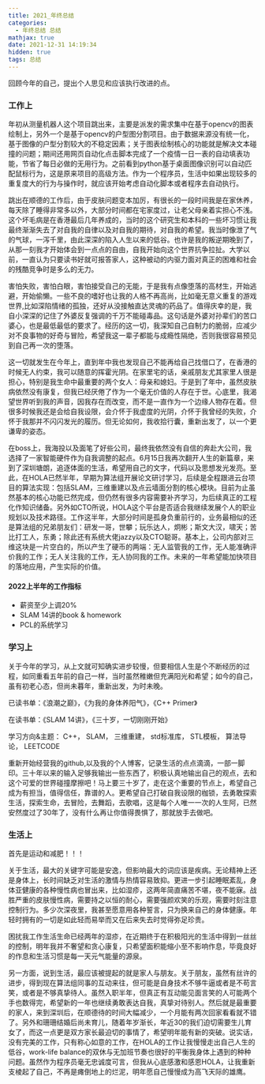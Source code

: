 ```yaml
---
title: 2021_年终总结
categories:
  - 年终总结 总结
mathjax: true
date: 2021-12-31 14:19:34
hidden: true
tags: 总结
---
```

回顾今年的自己，提出个人思见和应该执行改进的点。

### 工作上 
年初从测量机器人这个项目跳出来，主要是派发的需求集中在基于opencv的图表绘制上，另外一个是基于opencv的户型图分割项目。由于数据来源没有统一化，基于图像的户型分割较大的不稳定因素；关于图表绘制核心的功能就是解决文本碰撞的问题；期间还用网页自动化点击脚本完成了一个疫情一日一表的自动填表功能，节省了每日必做的无用行为。之前看到python基于桌面图像识别可以自动匹配鼠标行为，这是原来项目的高级方法。作为一个程序员，生活中如果出现较多的重复度大的行为与操作时，就应该开始考虑自动化脚本或者程序去自动执行。

跳出在顺德的工作后，由于皮肤问题变本加厉，有很长的一段时间我是在家休养，每天除了睡得非常多以外，大部分时间都在宅家度过，让老父母亲着实担心不浅。这个坏毛病是在香港最后几年养成的，当时的这个研究生和本科的一些坏习惯让我最终渐渐失去了对自我的自律以及对自我的期待，对自我的希望。我当时像泄了气的气球，一泻千里，由此深深的陷入人生以来的低谷。也许是我的叛逆期晚到了，从那一刻我才开始体会到一点点的自由，自我开始向这个世界抗争拉扯。大学以前，一直认为只要读书好就可报答家人，这种被动的内驱力面对真正的困难和社会的残酷竞争时是多么的无力。

害怕失败，害怕白眼，害怕接受自己的无能，于是我有点像堕落的高材生，开始逃避，开始偷懒。一些不良的嗜好也让我的人格不再高尚，比如毫无意义重复的游戏世界,比如深陷情绪的孤独，[](，比如唾手可得的黄色快乐，)还好从没接触直达灵魂的药品了。值得庆幸的是，我自小深深的记住了外婆反复强调的千万不能碰毒品。这句话是外婆对孙辈们的苦口婆心，也是最低最低的要求了。经历的这一切，我深知自己自制力的脆弱，应减少对不良事物的好奇与冒险，希望我这一辈子都能与成瘾性隔绝，否则我很容易预见到自己再一次的堕落。

这一切就发生在今年上，直到年中我也发现自己不能再给自己找借口了，在香港的时候无人约束，我可以随意的挥霍光阴。在家里宅的话，亲戚朋友尤其家里人很是担心，特别是我生命中最重要的两个女人：母亲和媳妇。于是到了年中，虽然皮肤病依然没有康复，但我已经厌倦了作为一个毫无价值的人存在于世。心底里，我渴望世界听到我的声音，因我存在而改变，而不是一直作为一个边缘人物存在着。但很多时候我还是会给自我设限，会介怀于我虚度的光阴，介怀于我曾经的失败，介怀于我那并不闪闪发光的履历。但无论如何，我收拾行囊，重新出发了，以一个更谦卑的姿态。

在boss上，我海投以及面笔了好些公司，最终我依然没有自信的奔赴大公司，我选择了一家智能硬件作为自我调整的起点。6月15日我再次翻开人生的新篇章，来到了深圳塘朗，追逐体面的生活，希望用自己的文字，代码以及思想发光发亮。至此，在HOLA已然半年，早期为算法组开展论文研讨学习，后续是全程跟进云台项目的算法实现：包括SLAM，三维重建以及点云墙面分割的核心模块。目前为止虽然基本的核心功能已然完成，但仍然有很多内容需要补齐学习，为后续真正的工程化作知识储备。另外如CTO所说，HOLA这个平台是否适合我继续发展个人的职业规划以及技术路径。工作这半年，大部分时间是孤身负重前行的，业务最相似的还是算法组的兄弟朋友们：研发一哥，世攀；玩乐达人，炯彬；斯文大汉，啸天；苦比打工人，东勇；除此还有系统大佬jazzy以及CTO聪哥。基本上，公司内部对三维这块是一片空白的，所以产生了硬币的两端：无人监管我的工作，无人能准确评价我的工作；无人关注我的工作，无人协同我的工作。未来的一年希望能加快项目的落地应用，产生实际的价值。


#### 2022上半年的工作指标
- 薪资至少上调20%
- SLAM 14讲的book & homework
- PCL的系统学习

### 学习上
关于今年的学习，从上文就可知确实进步较慢，但要相信人生是个不断经历的过程，如同重看五年前的自己一样，当时虽然稚嫩但充满阳光和希望；如今的自己，虽有初老心态，但尚未暮年，重新出发，为时未晚。

已读书单：《浪潮之巅》，《为我的身体养阳气》，《C++ Primer》

在读书单：《SLAM 14讲》，《三十岁，一切刚刚开始》

学习方向&主题： C++， SLAM， 三维重建， std标准库， STL模板， 算法导论， LEETCODE

重新开始经营我的github,以及我的个人博客，记录生活的点点滴滴，一部一脚印。三十年以来的输入足够我输出一些东西了，积极认真地输出自己的观点，去和这个可爱的世界碰撞摩擦吧！马上要三十岁了，走在这个重要的节点上，希望自己成为有担当，值得信任，靠谱的人。更希望自己打破自我设限的枷锁，去勇敢探索生活，探索生命，去冒险，去舞蹈，去歌唱，这是每个人唯一一次的人生阿，已然安然度过了30年了，没有什么再让你值得畏惧了，那就放手去做吧。

### 生活上
首先是运动和减肥！！！

关于生活，最大的关键字可能是安逸，但影响最大的词应该是疾病。无论精神上还是身体上，长时间缺乏对生活的激情与热情容易致抑。更进一步引起睡眠紊乱，身体亚健康的各种慢性病也冒出来，比如湿疹，这两年简直痛苦不堪，夜不能寐。战胜严重的皮肤慢性病，需要持之以恒的耐心，需要强颜欢笑的乐观，需要时刻注意控制行为。多少次深夜里，我甚至愿意用各种誓言，只为换来自己的身体健康。年轻时拥有的一切是如此轻而易举而又在后来失去时觉得弥足珍贵。

困扰我工作生活生命已经两年的湿疹，在近期终于在积极阳光的生活中得到一丝丝的控制，明年我并不奢望和贪心康复，只希望面积能缩小至不影响作息，毕竟良好的作息和生活习惯是每一天元气能量的源泉。

另一方面，说到生活，最应该被提起的就是家人与朋友。关于朋友，虽然有丝许的进步，得到现在算法组同事的互动来往，但可能是自身技术不够牛逼或者是不苟言笑，或者是不够真挚待人。虽然入职半年，但真正有互动能见面言笑的人可能两个手也数得完，希望新的一年也继续勇敢表达自我，真挚对待别人。然后就是最重要的家人，来到深圳后，在顺德待的时间大幅减少，一个月能有两次回家看看就不错了。另外和珊珊结婚后尚未育儿，随着年岁渐长，年近30的我们迫切需要生儿育女了，而这一点更是双方家长最迫切的事情了，希望明年能有新的突破。说实话，没有完美的工作，只有称心如意的工作，在HOLA的工作让我慢慢走出自己人生的低谷，work-life balance的双休与无加班节奏也很好的平衡我身体上遇到的种种问题。虽然作为程序员毫无忠诚度可言，但我从心底感激和感恩HOLA，让我重新支棱起了自己，不再是瘫倒地上的烂泥，明年愿自己慢慢成为高飞天际的雄鹰。
